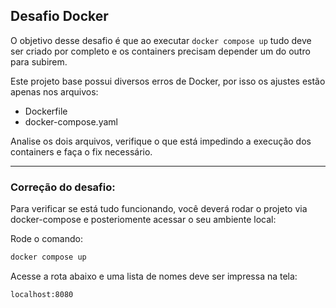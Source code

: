 
## Desafio Docker

O objetivo desse desafio é que ao executar `docker compose up` tudo deve ser criado por completo e os containers precisam depender um do outro para subirem.

Este projeto base possui diversos erros de Docker, por isso os ajustes estão apenas nos arquivos:
- Dockerfile
- docker-compose.yaml

Analise os dois arquivos, verifique o que está impedindo a execução dos containers e faça o fix necessário.

---

### Correção do desafio:

Para verificar se está tudo funcionando, você deverá rodar o projeto via docker-compose e posteriomente acessar o seu ambiente local:

Rode o comando:

```bash
docker compose up
```

Acesse a rota abaixo e uma lista de nomes deve ser impressa na tela:

```
localhost:8080
```
